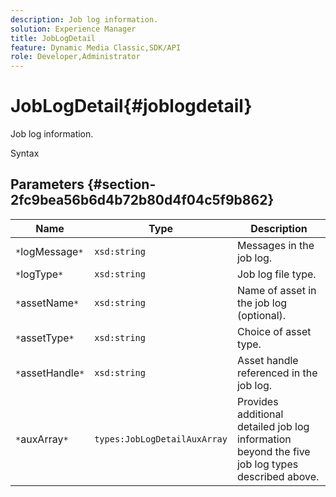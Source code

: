 ```yaml
---
description: Job log information.
solution: Experience Manager
title: JobLogDetail
feature: Dynamic Media Classic,SDK/API
role: Developer,Administrator
---
```


# JobLogDetail{#joblogdetail}

Job log information.

 Syntax 

## Parameters {#section-2fc9bea56b6d4b72b80d4f04c5f9b862}

|  Name  | Type  | Description  |
|---|---|---|
|  `*`logMessage`*`  | `xsd:string`  | Messages in the job log.  |
|  `*`logType`*`  | `xsd:string`  | Job log file type.  |
|  `*`assetName`*`  | `xsd:string`  | Name of asset in the job log (optional).  |
|  `*`assetType`*`  | `xsd:string`  | Choice of asset type.  |
|  `*`assetHandle`*`  | `xsd:string`  | Asset handle referenced in the job log.  |
|  `*`auxArray`*`  | `types:JobLogDetailAuxArray`  | Provides additional detailed job log information beyond the five job log types described above.  |

